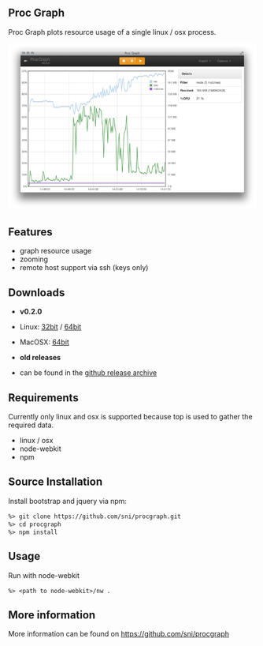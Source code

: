 ## Proc Graph ##

Proc Graph plots resource usage of a single linux / osx process.

![Graph](resources/screenshots/graph.png)

## Features

 * graph resource usage
 * zooming
 * remote host support via ssh (keys only)

## Downloads

* **v0.2.0**

 * Linux: [32bit](https://github.com/sni/procgraph/releases/download/v0.2.0/procgraph-0.2.0.linux.i686.tar.gz) / [64bit](https://github.com/sni/procgraph/releases/download/v0.2.0/procgraph-0.2.0.linux.x86_64.tar.gz)
 * MacOSX: [64bit](https://github.com/sni/procgraph/releases/download/v0.2.0/procgraph-0.2.0-osx.zip)

* **old releases**

 * can be found in the [github release archive](https://github.com/sni/procgraph/releases)

## Requirements

Currently only linux and osx is supported because top is used to gather the required
data.

 * linux / osx
 * node-webkit
 * npm

## Source Installation

Install bootstrap and jquery via npm:

    %> git clone https://github.com/sni/procgraph.git
    %> cd procgraph
    %> npm install

## Usage

Run with node-webkit

    %> <path to node-webkit>/nw .

## More information

More information can be found on https://github.com/sni/procgraph
